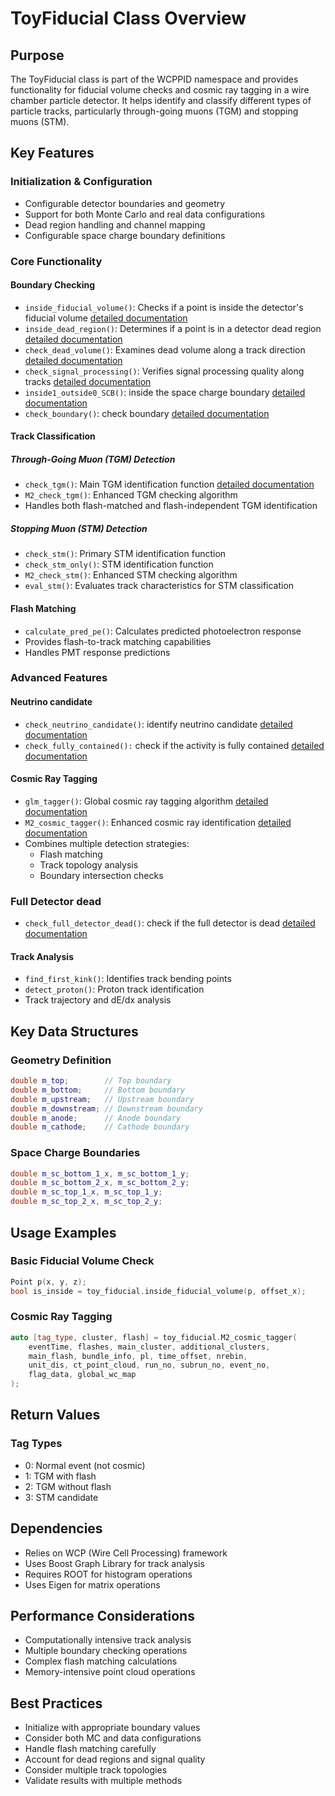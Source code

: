 # ToyFiducial Class Overview

## Purpose
The ToyFiducial class is part of the WCPPID namespace and provides functionality for fiducial volume checks and cosmic ray tagging in a wire chamber particle detector. It helps identify and classify different types of particle tracks, particularly through-going muons (TGM) and stopping muons (STM).

## Key Features

### Initialization & Configuration
- Configurable detector boundaries and geometry
- Support for both Monte Carlo and real data configurations
- Dead region handling and channel mapping
- Configurable space charge boundary definitions

### Core Functionality

#### Boundary Checking
- `inside_fiducial_volume()`: Checks if a point is inside the detector's fiducial volume [detailed documentation](./ToyFiducial/inside_fiducial_volume.md)
- `inside_dead_region()`: Determines if a point is in a detector dead region [detailed documentation](./ToyFiducial/inside_dead_region.md)
- `check_dead_volume()`: Examines dead volume along a track direction [detailed documentation](./ToyFiducial/check_dead_region.md)
- `check_signal_processing()`: Verifies signal processing quality along tracks [detailed documentation](./ToyFiducial/check_signal_processing.md)
- `inside1_outside0_SCB()`: inside the space charge boundary [detailed documentation](./ToyFiducial/inside1_outside0_SCB.md)
- `check_boundary()`: check boundary [detailed documentation](./ToyFiducial/check_boundary.md)

#### Track Classification

##### Through-Going Muon (TGM) Detection
- `check_tgm()`: Main TGM identification function [detailed documentation](./ToyFiducial/check_tgm.md)
- `M2_check_tgm()`: Enhanced TGM checking algorithm
- Handles both flash-matched and flash-independent TGM identification

##### Stopping Muon (STM) Detection
- `check_stm()`: Primary STM identification function
- `check_stm_only()`: STM identification function
- `M2_check_stm()`: Enhanced STM checking algorithm
- `eval_stm()`: Evaluates track characteristics for STM classification

#### Flash Matching
- `calculate_pred_pe()`: Calculates predicted photoelectron response
- Provides flash-to-track matching capabilities
- Handles PMT response predictions

### Advanced Features

#### Neutrino candidate
- `check_neutrino_candidate()`: identify neutrino candidate [detailed documentation](./ToyFiducial/check_neutrino_candidate.md)
- `check_fully_contained():` check if the activity is fully contained [detailed documentation](./ToyFiducial/check_fully_contained.md)

#### Cosmic Ray Tagging
- `glm_tagger()`: Global cosmic ray tagging algorithm [detailed documentation](./ToyFiducial/glm_tagger.md)
- `M2_cosmic_tagger()`: Enhanced cosmic ray identification [detailed documentation](./ToyFiducial/M2_cosmic_tagger.md)
- Combines multiple detection strategies:
    - Flash matching
    - Track topology analysis
    - Boundary intersection checks

### Full Detector dead
- `check_full_detector_dead()`: check if the full detector is dead [detailed documentation](./ToyFiducial/check_full_detector_dead.md)

#### Track Analysis
- `find_first_kink()`: Identifies track bending points
- `detect_proton()`: Proton track identification
- Track trajectory and dE/dx analysis

## Key Data Structures

### Geometry Definition
```cpp
double m_top;        // Top boundary
double m_bottom;     // Bottom boundary
double m_upstream;   // Upstream boundary
double m_downstream; // Downstream boundary
double m_anode;      // Anode boundary
double m_cathode;    // Cathode boundary
```

### Space Charge Boundaries
```cpp
double m_sc_bottom_1_x, m_sc_bottom_1_y;
double m_sc_bottom_2_x, m_sc_bottom_2_y;
double m_sc_top_1_x, m_sc_top_1_y;
double m_sc_top_2_x, m_sc_top_2_y;
```

## Usage Examples

### Basic Fiducial Volume Check
```cpp
Point p(x, y, z);
bool is_inside = toy_fiducial.inside_fiducial_volume(p, offset_x);
```

### Cosmic Ray Tagging
```cpp
auto [tag_type, cluster, flash] = toy_fiducial.M2_cosmic_tagger(
    eventTime, flashes, main_cluster, additional_clusters, 
    main_flash, bundle_info, pl, time_offset, nrebin, 
    unit_dis, ct_point_cloud, run_no, subrun_no, event_no, 
    flag_data, global_wc_map
);
```

## Return Values

### Tag Types
- 0: Normal event (not cosmic)
- 1: TGM with flash
- 2: TGM without flash
- 3: STM candidate

## Dependencies
- Relies on WCP (Wire Cell Processing) framework
- Uses Boost Graph Library for track analysis
- Requires ROOT for histogram operations
- Uses Eigen for matrix operations

## Performance Considerations
- Computationally intensive track analysis
- Multiple boundary checking operations
- Complex flash matching calculations
- Memory-intensive point cloud operations

## Best Practices
- Initialize with appropriate boundary values
- Consider both MC and data configurations
- Handle flash matching carefully
- Account for dead regions and signal quality
- Consider multiple track topologies
- Validate results with multiple methods
